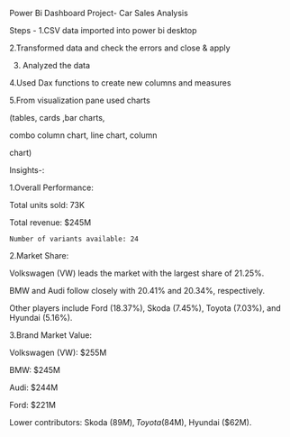 Power Bi Dashboard Project- Car Sales Analysis

Steps - 1.CSV data imported into power bi desktop



2.Transformed data and check the errors and close & apply

3. Analyzed the data

4.Used Dax functions to create new columns and measures

5.From visualization pane used charts

(tables, cards ,bar charts,

combo column chart, line chart, column

chart)



Insights-:

1.Overall Performance:

   Total units sold: 73K

   Total revenue: $245M

    Number of variants available: 24

2.Market Share:

  Volkswagen (VW) leads the market with the largest share of 21.25%.

  BMW and Audi follow closely with 20.41% and 20.34%, respectively.

  Other players include Ford (18.37%), Skoda (7.45%), Toyota (7.03%), and       Hyundai (5.16%).

3.Brand Market Value:

Volkswagen (VW): $255M

BMW: $245M

Audi: $244M

Ford: $221M

Lower contributors: Skoda ($89M), Toyota ($84M), Hyundai ($62M).


